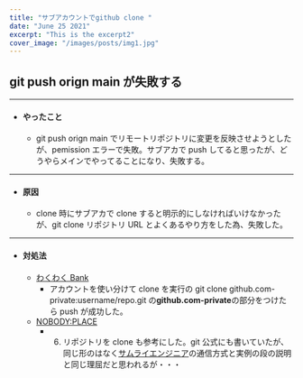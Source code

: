 ```yaml
---
title: "サブアカウントでgithub clone "
date: "June 25 2021"
excerpt: "This is the excerpt2"
cover_image: "/images/posts/img1.jpg"
---
```


## git push orign main が失敗する

---

- #### やったこと

  - git push orign main でリモートリポジトリに変更を反映させようとしたが、pemission エラーで失敗。サブアカで push してると思ったが、どうやらメインでやってることになり、失敗する。

---

- #### 原因

  - clone 時にサブアカで clone すると明示的にしなければいけなかったが、git clone リポジトリ URL とよくあるやり方をした為、失敗した。

---

- #### 対処法
  - [わくわく Bank](https://www.wakuwakubank.com/posts/380-git-multiple-account/)
    - アカウントを使い分けて clone を実行の git clone github.com-private:username/repo.git の**github.com-private**の部分をつけたら push が成功した。
  - [NOBODY:PLACE
    ](https://nplll.com/2022/10/multiple-github-accounts-windows/#3_sshconfig)
    - 6. リポジトリを clone も参考にした。git 公式にも書いていたが、同じ形のはなく[サムライエンジニア](https://www.sejuku.net/blog/71436)の通信方式と実例の段の説明と同じ理屈だと思われるが・・・
